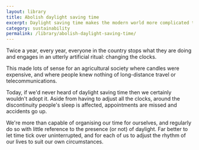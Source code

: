 ```yaml
---
layout: library
title: Abolish daylight saving time
excerpt: Daylight saving time makes the modern world more complicated than it needs to be. We should stick with GMT all year round.
category: sustainability
permalink: /library/abolish-daylight-saving-time/
---
```


Twice a year, every year, everyone in the country stops what they are doing and engages in an utterly artificial ritual: changing the clocks. 

This made lots of sense for an agricultural society where candles were expensive, and where people knew nothing of long-distance travel or telecommunications.

Today, if we'd never heard of daylight saving time then we certainly wouldn't adopt it. Aside from having to adjust all the clocks, around the discontinuity people's sleep is affected, appointments are missed and accidents go up.

We're more than capable of organising our time for ourselves, and regularly do so with little reference to the presence (or not) of daylight. Far better to let time tick over uninterrupted, and for each of us to adjust the rhythm of our lives to suit our own circumstances.

